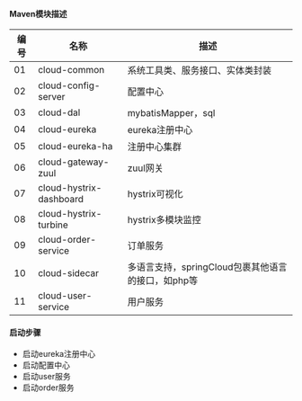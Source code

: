 #### Maven模块描述

| 编号 | 名称 | 描述 |
| --- | --- | --- |
| 01 | cloud-common | 系统工具类、服务接口、实体类封装 |
| 02 | cloud-config-server | 配置中心 |
| 03 | cloud-dal | mybatisMapper，sql |
| 04 | cloud-eureka | eureka注册中心 |
| 05 | cloud-eureka-ha | 注册中心集群 |
| 06 | cloud-gateway-zuul | zuul网关 |
| 07 | cloud-hystrix-dashboard | hystrix可视化 |
| 08 | cloud-hystrix-turbine | hystrix多模块监控 |
| 09 | cloud-order-service | 订单服务 |
| 10 | cloud-sidecar | 多语言支持，springCloud包裹其他语言的接口，如php等 |
| 11 | cloud-user-service | 用户服务 |

#### 启动步骤
- 启动eureka注册中心
- 启动配置中心
- 启动user服务
- 启动order服务